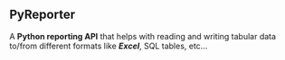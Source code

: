 ## PyReporter
A **Python reporting API** that helps with reading and writing tabular data to/from
different formats like ***Excel***, SQL tables, etc...
